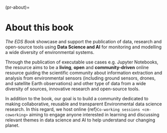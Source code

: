 (pr-about)=
# About this book

_The EDS Book_ showcase and support the publication of data, research and open-source tools using **Data Science and AI** for monitoring and modelling a wide diversity of environmental systems. 

Through the publication of executable use cases e.g. Jupyter Notebooks, the resource aims to be a **living**, **open** and **community-driven** online resource guiding the scientific community about information extraction and analysis from environmental sensors (including ground sensors, drones, and satellite Earth observations) and other type of data from a wide diversity of sources, innovative research and open-source tools.

In addition to the book, our goal is to build a community dedicated to making collaborative, reusable and transparent Environmental data science research. 
In this regard, we host online {ref}`Co-working sessions <cm-coworking>` aiming to engage anyone interested in learning and discussing relevant themes in data science and AI to help understand our changing planet.